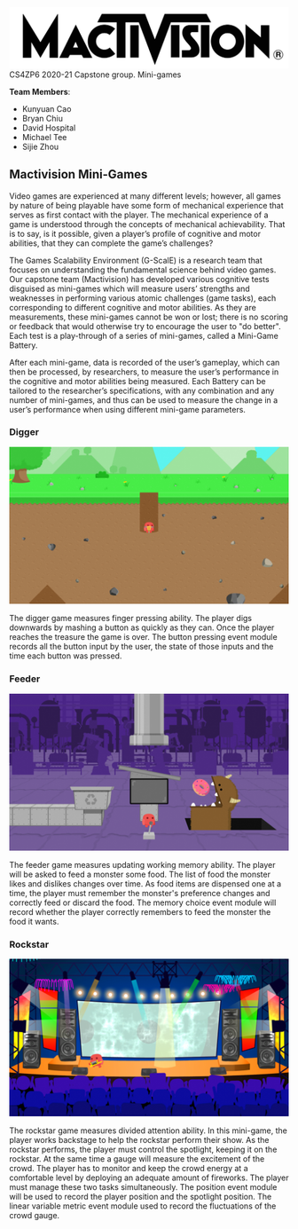 ![Mactivision logo](/Repo%20Assets/Mactivision.png)
CS4ZP6 2020-21 Capstone group. Mini-games

**Team Members**:
* Kunyuan Cao
* Bryan Chiu
* David Hospital
* Michael Tee
* Sijie Zhou

## Mactivision Mini-Games

Video games are experienced at many different levels; however, all games by
nature of being playable have some form of mechanical experience that serves
as first contact with the player. The mechanical experience of a game is
understood through the concepts of mechanical achievability. That is to say,
is it possible, given a player’s profile of cognitive and motor abilities,
that they can complete the game’s challenges?

The Games Scalability Environment (G-ScalE) is a research team that focuses
on understanding the fundamental science behind video games. Our capstone
team (Mactivision) has developed various cognitive tests disguised as
mini-games which will measure users’ strengths and weaknesses in performing
various atomic challenges (game tasks), each corresponding to different
cognitive and motor abilities. As they are measurements, these mini-games
cannot be won or lost; there is no scoring or feedback that would otherwise
try to encourage the user to "do better". Each test is a play-through of a
series of mini-games, called a Mini-Game Battery. 

After each mini-game, data is
recorded of the user’s gameplay, which can then be processed, by
researchers, to measure the user’s performance in the cognitive and motor
abilities being measured. Each Battery can be tailored to the researcher’s
specifications, with any combination and any number of mini-games, and thus
can be used to measure the change in a user’s
performance when using different mini-game parameters.

### Digger

![Digger screenshot](/Repo%20Assets/digger.png)

The digger game measures finger pressing ability. The player digs downwards by mashing a button as quickly as they can. Once the player reaches the treasure the game is over. The button pressing event module records all the button input by the user, the state of those inputs and the time each button was pressed.

### Feeder

![Feeder screenshot](/Repo%20Assets/feeder.png)

The feeder game measures updating working memory ability. The player will be asked to feed a monster some food. The list of food the monster likes and dislikes changes over time. As food items are dispensed one at a time, the player must remember the monster's preference changes and correctly feed or discard the food. The memory choice event module will record whether the player correctly remembers to feed the monster the food it wants.

### Rockstar

![Rockstar screenshot](/Repo%20Assets/rockstar.png)

The rockstar game measures divided attention ability. In this mini-game, the player works backstage to help the rockstar perform their show. As the rockstar performs, the player must control the spotlight, keeping it on the rockstar. At the same time a gauge will measure the excitement of the crowd. The player has to monitor and keep the crowd energy at a comfortable level by deploying an adequate amount of fireworks. The player must manage these two tasks simultaneously. The position event module will be used to record the player position and the spotlight position. The linear variable metric event module used to record the fluctuations of the crowd gauge.

